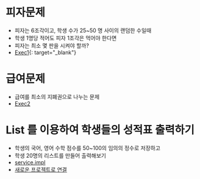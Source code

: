 # 피자문제

* 피자는 6조각이고, 학생 수가 25~50 명 사이의 랜덤한 수일때
* 학생 1명당 적어도 피자 1조각은 먹어야 한다면
* 피자는 최소 몇 판을 시켜야 할까?
* [Exec1](https://github.com/dosunggil/Class/blob/master/Java_50_App_05/src/com/cho/app/exec/Exec1.java){: target="_blank"}

# 급여문제

* 급여를 최소의 지폐권으로 나누는 문제
* [Exec2](https://github.com/dosunggil/Class/blob/master/Java_50_App_05/src/com/cho/app/exec/Exec21.java)

# List 를 이용하여 학생들의 성적표 출력하기

* 학생의 국어, 영어 수학 점수를 50~100의 임의의 정수로 저장하고
* 학생 20명의 리스트를 만들어 출력해보기
* [service.impl](https://github.com/dosunggil/Class/blob/master/Java_50_App_05/src/com/cho/app/service/ScoreService.java)
* [새로운 프로젝트로 연결](https://github.com/dosunggil/Class/tree/master/Java_50_App_06)
